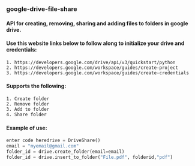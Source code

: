 
### google-drive-file-share

  

#### API for creating, removing, sharing and adding files to folders in google drive.


#### Use this website links below to follow along to initialize your drive and credentials:

	1. https://developers.google.com/drive/api/v3/quickstart/python
	2. https://developers.google.com/workspace/guides/create-project
	3. https://developers.google.com/workspace/guides/create-credentials

#### Supports the following:
	1. Create folder
	2. Remove folder
	3. Add to folder
	4. Share folder

#### Example of use:
```python
enter code heredrive = DriveShare()
email = "myemail@gmail.com"
folder_id = drive.create_folder(email=email)
folder_id = drive.insert_to_folder("File.pdf", folderid,"pdf")
```
